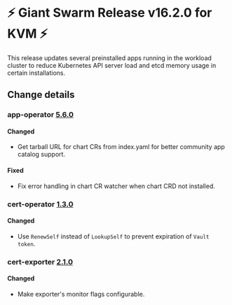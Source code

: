 # :zap: Giant Swarm Release v16.2.0 for KVM :zap:

This release updates several preinstalled apps running in the workload cluster to reduce Kubernetes API server load and etcd memory usage in certain installations.

## Change details


### app-operator [5.6.0](https://github.com/giantswarm/app-operator/releases/tag/v5.6.0)

#### Changed
- Get tarball URL for chart CRs from index.yaml for better community app catalog support.
#### Fixed
- Fix error handling in chart CR watcher when chart CRD not installed.



### cert-operator [1.3.0](https://github.com/giantswarm/cert-operator/releases/tag/v1.3.0)

#### Changed
- Use `RenewSelf` instead of `LookupSelf` to prevent expiration of `Vault token`.



### cert-exporter [2.1.0](https://github.com/giantswarm/cert-exporter/releases/tag/v2.1.0)

#### Changed
- Make exporter's monitor flags configurable.



